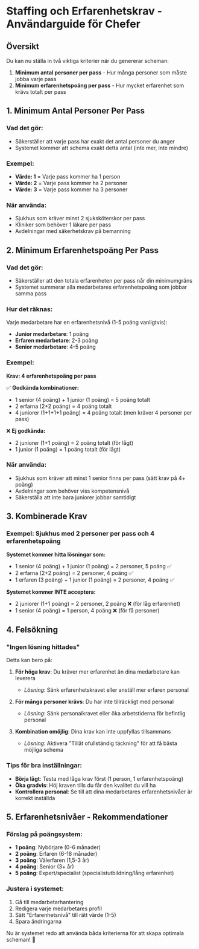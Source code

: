 # Staffing och Erfarenhetskrav - Användarguide för Chefer

## Översikt
Du kan nu ställa in två viktiga kriterier när du genererar scheman:

1. **Minimum antal personer per pass** - Hur många personer som måste jobba varje pass
2. **Minimum erfarenhetspoäng per pass** - Hur mycket erfarenhet som krävs totalt per pass

## 1. Minimum Antal Personer Per Pass

### Vad det gör:
- Säkerställer att varje pass har exakt det antal personer du anger
- Systemet kommer att schema exakt detta antal (inte mer, inte mindre)

### Exempel:
- **Värde: 1** = Varje pass kommer ha 1 person
- **Värde: 2** = Varje pass kommer ha 2 personer  
- **Värde: 3** = Varje pass kommer ha 3 personer

### När använda:
- Sjukhus som kräver minst 2 sjuksköterskor per pass
- Kliniker som behöver 1 läkare per pass
- Avdelningar med säkerhetskrav på bemanning

## 2. Minimum Erfarenhetspoäng Per Pass

### Vad det gör:
- Säkerställer att den totala erfarenheten per pass når din minimumgräns
- Systemet summerar alla medarbetares erfarenhetspoäng som jobbar samma pass

### Hur det räknas:
Varje medarbetare har en erfarenhetsnivå (1-5 poäng vanligtvis):
- **Junior medarbetare**: 1 poäng
- **Erfaren medarbetare**: 2-3 poäng  
- **Senior medarbetare**: 4-5 poäng

### Exempel:
**Krav: 4 erfarenhetspoäng per pass**

✅ **Godkända kombinationer:**
- 1 senior (4 poäng) + 1 junior (1 poäng) = 5 poäng totalt
- 2 erfarna (2+2 poäng) = 4 poäng totalt
- 4 juniorer (1+1+1+1 poäng) = 4 poäng totalt (men kräver 4 personer per pass)

❌ **Ej godkända:**
- 2 juniorer (1+1 poäng) = 2 poäng totalt (för lågt)
- 1 junior (1 poäng) = 1 poäng totalt (för lågt)

### När använda:
- Sjukhus som kräver att minst 1 senior finns per pass (sätt krav på 4+ poäng)
- Avdelningar som behöver viss kompetensnivå
- Säkerställa att inte bara juniorer jobbar samtidigt

## 3. Kombinerade Krav

### Exempel: Sjukhus med 2 personer per pass och 4 erfarenhetspoäng

**Systemet kommer hitta lösningar som:**
- 1 senior (4 poäng) + 1 junior (1 poäng) = 2 personer, 5 poäng ✅
- 2 erfarna (2+2 poäng) = 2 personer, 4 poäng ✅
- 1 erfaren (3 poäng) + 1 junior (1 poäng) = 2 personer, 4 poäng ✅

**Systemet kommer INTE acceptera:**
- 2 juniorer (1+1 poäng) = 2 personer, 2 poäng ❌ (för låg erfarenhet)
- 1 senior (4 poäng) = 1 person, 4 poäng ❌ (för få personer)

## 4. Felsökning

### "Ingen lösning hittades"
Detta kan bero på:

1. **För höga krav**: Du kräver mer erfarenhet än dina medarbetare kan leverera
   - *Lösning*: Sänk erfarenhetskravet eller anställ mer erfaren personal

2. **För många personer krävs**: Du har inte tillräckligt med personal
   - *Lösning*: Sänk personalkravet eller öka arbetstiderna för befintlig personal

3. **Kombination omöjlig**: Dina krav kan inte uppfyllas tillsammans
   - *Lösning*: Aktivera "Tillåt ofullständig täckning" för att få bästa möjliga schema

### Tips för bra inställningar:
- **Börja lågt**: Testa med låga krav först (1 person, 1 erfarenhetspoäng)
- **Öka gradvis**: Höj kraven tills du får den kvalitet du vill ha  
- **Kontrollera personal**: Se till att dina medarbetares erfarenhetsnivåer är korrekt inställda

## 5. Erfarenhetsnivåer - Rekommendationer

### Förslag på poängsystem:
- **1 poäng**: Nybörjare (0-6 månader)
- **2 poäng**: Erfaren (6-18 månader)
- **3 poäng**: Välerfaren (1,5-3 år)
- **4 poäng**: Senior (3+ år)
- **5 poäng**: Expert/specialist (specialistutbildning/lång erfarenhet)

### Justera i systemet:
1. Gå till medarbetarhantering
2. Redigera varje medarbetares profil
3. Sätt "Erfarenhetsnivå" till rätt värde (1-5)
4. Spara ändringarna

Nu är systemet redo att använda båda kriterierna för att skapa optimala scheman! 🎯
